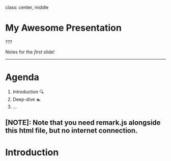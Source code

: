 class: center, middle

# My Awesome Presentation

???

Notes for the _first_ slide!

---

# Agenda

1. Introduction :mag:
2. Deep-dive :swimmer:
3. ...

## [NOTE]: Note that you need remark.js alongside this html file, but no internet connection.

# Introduction
